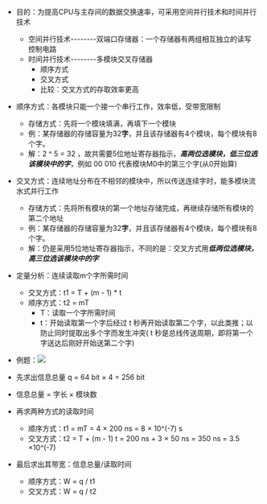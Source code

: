- 目的：为提高CPU与主存间的数据交换速率，可采用空间并行技术和时间并行技术
	- 空间并行技术--------双端口存储器：一个存储器有两组相互独立的读写控制电路
	- 时间并行技术--------多模块交叉存储器
		- 顺序方式
		- 交叉方式
		- 比较：交叉方式的存取效率更高
- 顺序方式：各模块只能一个接一个串行工作，效率低，受带宽限制
	- 存储方式：先将一个模块填满，再填下一个模块
	- 例：某存储器的存储容量为32**字**，并且该存储器有4个模块，每个模块有8个字。
	- 解：2 ^ 5 = 32 ，故共需要5位地址寄存器指示，***高两位选模块，低三位选该模块中的字***，例如 00 010 代表模块M0中的第三个字(从0开始算)
- 交叉方式：连续地址分布在不相邻的模块中，所以传送连续字时，能多模块流水式并行工作
	- 存储方式：先将所有模块的第一个地址存储完成，再继续存储所有模块的第二个地址
	- 例：某存储器的存储容量为32**字**，并且该存储器有4个模块，每个模块有8个字。
	- 解：仍是采用5位地址寄存器指示，不同的是：交叉方式用***低两位选模块，高三位选该模块中的字***

- 定量分析：连续读取m个字所需时间
	- 交叉方式：t1 = T + (m - 1) * t
	- 顺序方式：t2 = mT
		- T：读取一个字所需时间
		- t：开始读取第一个字后经过 t 秒再开始读取第二个字，以此类推；以防止同时提取出多个字而发生冲突( t 秒是总线传送周期，即将第一个字送达后刚好开始送第二个字)

- 例题：![](交叉存储.png)
- 先求出信息总量 q = 64 bit  ×  4  =  256 bit
- 信息总量 = 字长 × 模块数
- 再求两种方式的读取时间
	- 顺序方式：t1 = mT = 4 × 200 ns = 8 × 10^(-7) s
	- 交叉方式：t2 = T + (m - 1) t  = 200 ns + 3 × 50 ns = 350 ns = 3.5 ×10^(-7)
- 最后求出其带宽：信息总量/读取时间
	- 顺序方式：W = q / t1
	- 交叉方式：W = q / t2